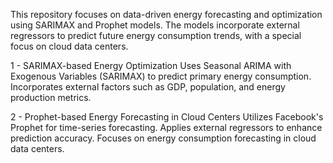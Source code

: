 This repository focuses on data-driven energy forecasting and optimization using SARIMAX and Prophet models.
The models incorporate external regressors to predict future energy consumption trends, with a special focus on cloud data centers.

1 - SARIMAX-based Energy Optimization
Uses Seasonal ARIMA with Exogenous Variables (SARIMAX) to predict primary energy consumption.
Incorporates external factors such as GDP, population, and energy production metrics.

2 - Prophet-based Energy Forecasting in Cloud Centers
Utilizes Facebook's Prophet for time-series forecasting.
Applies external regressors to enhance prediction accuracy.
Focuses on energy consumption forecasting in cloud data centers.
